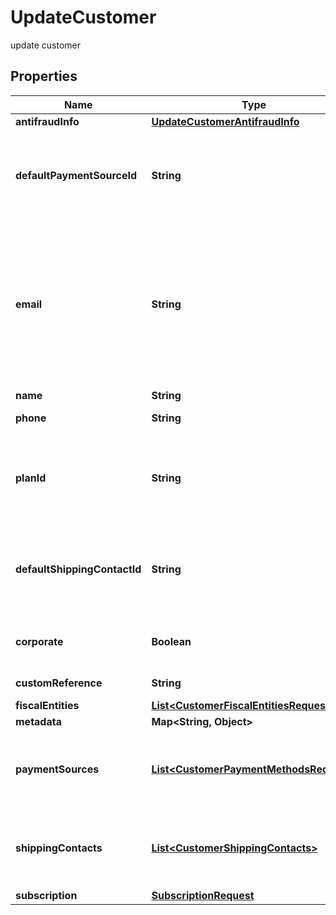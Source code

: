 

# UpdateCustomer

update customer

## Properties

| Name | Type | Description | Notes |
|------------ | ------------- | ------------- | -------------|
|**antifraudInfo** | [**UpdateCustomerAntifraudInfo**](UpdateCustomerAntifraudInfo.md) |  |  [optional] |
|**defaultPaymentSourceId** | **String** | It is a parameter that allows to identify in the response, the Conekta ID of a payment method (payment_id) |  [optional] |
|**email** | **String** | An email address is a series of customizable characters followed by a universal Internet symbol, the at symbol (@), the name of a host server, and a web domain ending (.mx, .com, .org, . net, etc). |  [optional] |
|**name** | **String** | Client&#39;s name |  [optional] |
|**phone** | **String** | Is the customer&#39;s phone number |  [optional] |
|**planId** | **String** | Contains the ID of a plan, which could together with name, email and phone create a client directly to a subscription |  [optional] |
|**defaultShippingContactId** | **String** | It is a parameter that allows to identify in the response, the Conekta ID of the shipping address (shipping_contact) |  [optional] |
|**corporate** | **Boolean** | It is a value that allows identifying if the email is corporate or not. |  [optional] |
|**customReference** | **String** | It is an undefined value. |  [optional] |
|**fiscalEntities** | [**List&lt;CustomerFiscalEntitiesRequest&gt;**](CustomerFiscalEntitiesRequest.md) |  |  [optional] |
|**metadata** | **Map&lt;String, Object&gt;** |  |  [optional] |
|**paymentSources** | [**List&lt;CustomerPaymentMethodsRequest&gt;**](CustomerPaymentMethodsRequest.md) | Contains details of the payment methods that the customer has active or has used in Conekta |  [optional] |
|**shippingContacts** | [**List&lt;CustomerShippingContacts&gt;**](CustomerShippingContacts.md) | Contains the detail of the shipping addresses that the client has active or has used in Conekta |  [optional] |
|**subscription** | [**SubscriptionRequest**](SubscriptionRequest.md) |  |  [optional] |



